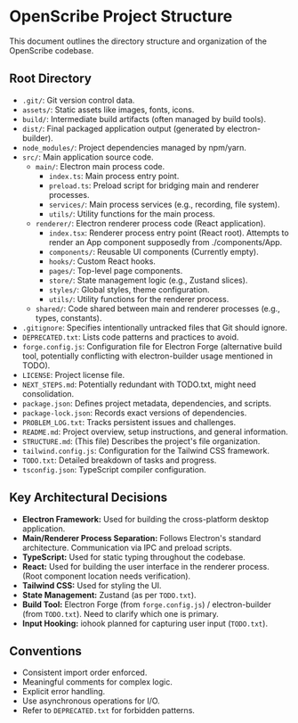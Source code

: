 # OpenScribe Project Structure

This document outlines the directory structure and organization of the OpenScribe codebase.

## Root Directory

-   `.git/`: Git version control data.
-   `assets/`: Static assets like images, fonts, icons.
-   `build/`: Intermediate build artifacts (often managed by build tools).
-   `dist/`: Final packaged application output (generated by electron-builder).
-   `node_modules/`: Project dependencies managed by npm/yarn.
-   `src/`: Main application source code.
    -   `main/`: Electron main process code.
        -   `index.ts`: Main process entry point.
        -   `preload.ts`: Preload script for bridging main and renderer processes.
        -   `services/`: Main process services (e.g., recording, file system).
        -   `utils/`: Utility functions for the main process.
    -   `renderer/`: Electron renderer process code (React application).
        -   `index.tsx`: Renderer process entry point (React root). Attempts to render an App component supposedly from ./components/App.
        -   `components/`: Reusable UI components (Currently empty).
        -   `hooks/`: Custom React hooks.
        -   `pages/`: Top-level page components.
        -   `store/`: State management logic (e.g., Zustand slices).
        -   `styles/`: Global styles, theme configuration.
        -   `utils/`: Utility functions for the renderer process.
    -   `shared/`: Code shared between main and renderer processes (e.g., types, constants).
-   `.gitignore`: Specifies intentionally untracked files that Git should ignore.
-   `DEPRECATED.txt`: Lists code patterns and practices to avoid.
-   `forge.config.js`: Configuration file for Electron Forge (alternative build tool, potentially conflicting with electron-builder usage mentioned in TODO).
-   `LICENSE`: Project license file.
-   `NEXT_STEPS.md`: Potentially redundant with TODO.txt, might need consolidation.
-   `package.json`: Defines project metadata, dependencies, and scripts.
-   `package-lock.json`: Records exact versions of dependencies.
-   `PROBLEM_LOG.txt`: Tracks persistent issues and challenges.
-   `README.md`: Project overview, setup instructions, and general information.
-   `STRUCTURE.md`: (This file) Describes the project's file organization.
-   `tailwind.config.js`: Configuration for the Tailwind CSS framework.
-   `TODO.txt`: Detailed breakdown of tasks and progress.
-   `tsconfig.json`: TypeScript compiler configuration.

## Key Architectural Decisions

-   **Electron Framework:** Used for building the cross-platform desktop application.
-   **Main/Renderer Process Separation:** Follows Electron's standard architecture. Communication via IPC and preload scripts.
-   **TypeScript:** Used for static typing throughout the codebase.
-   **React:** Used for building the user interface in the renderer process. (Root component location needs verification).
-   **Tailwind CSS:** Used for styling the UI.
-   **State Management:** Zustand (as per `TODO.txt`).
-   **Build Tool:** Electron Forge (from `forge.config.js`) / electron-builder (from `TODO.txt`). Need to clarify which one is primary.
-   **Input Hooking:** iohook planned for capturing user input (`TODO.txt`).

## Conventions

-   Consistent import order enforced.
-   Meaningful comments for complex logic.
-   Explicit error handling.
-   Use asynchronous operations for I/O.
-   Refer to `DEPRECATED.txt` for forbidden patterns.